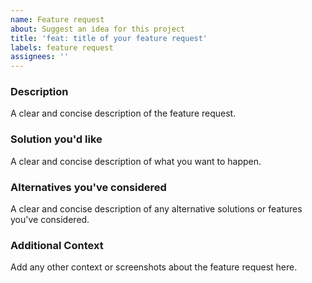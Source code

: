 ```yaml
---
name: Feature request
about: Suggest an idea for this project
title: 'feat: title of your feature request'
labels: feature request
assignees: ''
---
```


### Description

A clear and concise description of the feature request.

### Solution you'd like

A clear and concise description of what you want to happen.

### Alternatives you've considered

A clear and concise description of any alternative solutions or features you've considered.

### Additional Context

Add any other context or screenshots about the feature request here.

